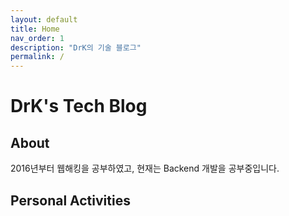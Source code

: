 ```yaml
---
layout: default
title: Home
nav_order: 1
description: "DrK의 기술 블로그"
permalink: /
---
```


# DrK's Tech Blog

## About

2016년부터 웹해킹을 공부하였고, 현재는 Backend 개발을 공부중입니다. 

## Personal Activities